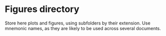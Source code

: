 # Figures directory
Store here plots and figures, using subfolders by their extension. Use mnemonic names, as they are likely to be used across several documents.